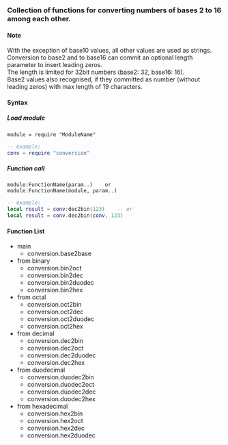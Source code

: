 ### Collection of functions for converting numbers of bases 2 to 16 among each other.
#### Note
With the exception of base10 values, all other values are used as strings.  
Conversion to base2 and to base16 can commit an optional length parameter to insert leading zeros.  
The length is limited for 32bit numbers (base2: 32, base16: 16).  
Base2 values also recognised, if they committed as number (without leading zeros) with max length of 19 characters.
#### Syntax
##### Load module
	module = require "ModuleName"		
	
```lua
-- example:
conv = require "conversion"
```
##### Function call
	module:FunctionName(param..)	or
	module.FunctionName(module, param..)

```lua
-- example:
local result = conv:dec2bin(123)	-- or
local result = conv.dec2bin(conv, 123)
```
#### Function List
- main
	- conversion.base2base
- from binary
	- conversion.bin2oct
	- conversion.bin2dec
	- conversion.bin2duodec
	- conversion.bin2hex
- from octal
	- conversion.oct2bin
	- conversion.oct2dec
	- conversion.oct2duodec
	- conversion.oct2hex
- from decimal
	- conversion.dec2bin
	- conversion.dec2oct
	- conversion.dec2duodec
	- conversion.dec2hex
- from duodecimal
	- conversion.duodec2bin
	- conversion.duodec2oct
	- conversion.duodec2dec
	- conversion.duodec2hex
- from hexadecimal
	- conversion.hex2bin
	- conversion.hex2oct
	- conversion.hex2dec
	- conversion.hex2duodec